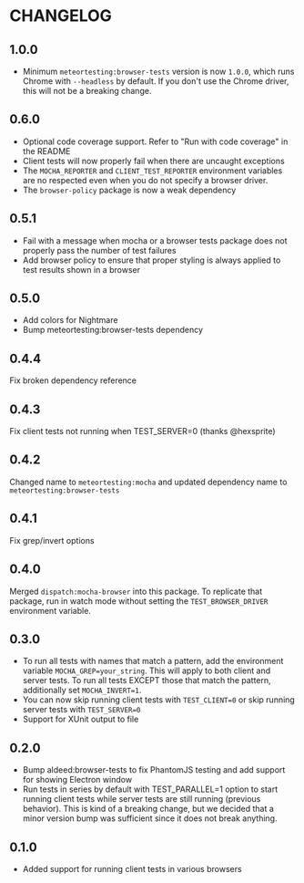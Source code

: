 # CHANGELOG

## 1.0.0

- Minimum `meteortesting:browser-tests` version is now `1.0.0`, which runs Chrome with `--headless` by default. If you don't use the Chrome driver, this will not be a breaking change.

## 0.6.0

- Optional code coverage support. Refer to "Run with code coverage" in the README
- Client tests will now properly fail when there are uncaught exceptions
- The `MOCHA_REPORTER` and `CLIENT_TEST_REPORTER` environment variables are no respected even when you do not specify a browser driver.
- The `browser-policy` package is now a weak dependency

## 0.5.1

- Fail with a message when mocha or a browser tests package does not properly pass the number of test failures
- Add browser policy to ensure that proper styling is always applied to test results shown in a browser

## 0.5.0

- Add colors for Nightmare
- Bump meteortesting:browser-tests dependency

## 0.4.4

Fix broken dependency reference

## 0.4.3

Fix client tests not running when TEST_SERVER=0 (thanks @hexsprite)

## 0.4.2

Changed name to `meteortesting:mocha` and updated dependency name to `meteortesting:browser-tests`

## 0.4.1

Fix grep/invert options

## 0.4.0

Merged `dispatch:mocha-browser` into this package. To replicate that package, run in watch mode without setting the `TEST_BROWSER_DRIVER` environment variable.

## 0.3.0

* To run all tests with names that match a pattern, add the environment variable `MOCHA_GREP=your_string`. This will apply to both client and server tests. To run all tests EXCEPT those that match the pattern, additionally set `MOCHA_INVERT=1`.
* You can now skip running client tests with `TEST_CLIENT=0` or skip running server tests with `TEST_SERVER=0`
* Support for XUnit output to file

## 0.2.0

* Bump aldeed:browser-tests to fix PhantomJS testing and add support for showing Electron window
* Run tests in series by default with TEST_PARALLEL=1 option to start running client tests while server tests are still running (previous behavior). This is kind of a breaking change, but we decided that a minor version bump was sufficient since it does not break anything.

## 0.1.0

* Added support for running client tests in various browsers
